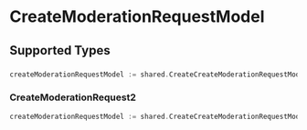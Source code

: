 # CreateModerationRequestModel


## Supported Types

### 

```go
createModerationRequestModel := shared.CreateCreateModerationRequestModelStr(string{/* values here */})
```

### CreateModerationRequest2

```go
createModerationRequestModel := shared.CreateCreateModerationRequestModelCreateModerationRequest2(shared.CreateModerationRequest2{/* values here */})
```

